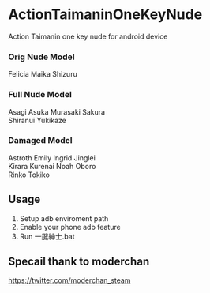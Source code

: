 # ActionTaimaninOneKeyNude
Action Taimanin one key nude for android device

### Orig Nude Model
Felicia Maika Shizuru

### Full Nude Model
Asagi Asuka Murasaki Sakura\
Shiranui Yukikaze

### Damaged Model
Astroth Emily Ingrid Jinglei\
Kirara Kurenai Noah Oboro\
Rinko Tokiko

## Usage
1. Setup adb enviroment path
2. Enable your phone adb feature
3. Run 一鍵紳士.bat

## Specail thank to moderchan
https://twitter.com/moderchan_steam
